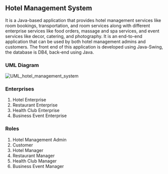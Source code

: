 ## Hotel Management System
It is a Java-based application that provides hotel management services like room bookings, transportation, and room services along with different enterprise services like food orders, massage and spa services, and event services like decor, catering, and photography. It is an end-to-end application that can be used by both hotel management admins and customers. The front end of this application is developed using Java-Swing, the database is DB4, back-end using Java.

### UML Diagram
![UML_hotel_management_system](https://github.com/user-attachments/assets/9c41b0f8-b917-41f2-ab8c-f879d23fbe55)

### Enterprises
1) Hotel Enterprise
2) Restaurant Enterprise
3) Health Club Enterprise
4) Business Event Enterprise

### Roles
1) Hotel Management Admin
2) Customer
3) Hotel Manager
4) Restaurant Manager
5) Health Club Manager
6) Business Event Manager
